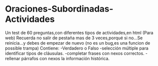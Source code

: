 # Oraciones-Subordinadas-Actividades
Un test de 60 preguntas,con diferentes tipos de actividades,en html (Para web) 
Recuerda no salir de pestaña mas de 3 veces,porqué si no...Se reinicia...y debes de empezar de nuevo (no es un bug,es una funcion de possible trampa)
Contiene:
-Verdadero o Falso
-selección múltiple para identificar tipos de cláusulas.
-completar frases con nexos correctos.
-rellenar párrafos con nexos la información histórica.
